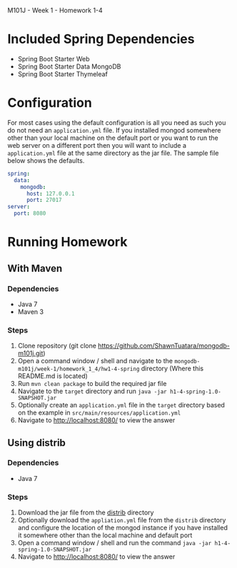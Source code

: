 M101J - Week 1 - Homework 1-4

# Included Spring Dependencies
- Spring Boot Starter Web
- Spring Boot Starter Data MongoDB
- Spring Boot Starter Thymeleaf

# Configuration
For most cases using the default configuration is all you need as such you do not need an `application.yml` file. If you installed mongod somewhere other than your local machine on the default port or you want to run the web server on a different port then you will want to include a `application.yml` file at the same directory as the jar file. The sample file below shows the defaults.

```yaml
spring:
  data:
    mongodb:
      host: 127.0.0.1
      port: 27017
server:
  port: 8080
```

# Running Homework
## With Maven
### Dependencies
- Java 7
- Maven 3

### Steps
1. Clone repository (git clone https://github.com/ShawnTuatara/mongodb-m101j.git)
1. Open a command window / shell and navigate to the `mongodb-m101j/week-1/homework_1_4/hw1-4-spring` directory (Where this README.md is located)
1. Run `mvn clean package` to build the required jar file
1. Navigate to the `target` directory and run `java -jar h1-4-spring-1.0-SNAPSHOT.jar`
  1. Optionally create an `application.yml` file in the `target` directory based on the example in `src/main/resources/application.yml`
1. Navigate to [http://localhost:8080/](http://localhost:8080/) to view the answer

## Using distrib
### Dependencies
- Java 7

### Steps
1. Download the jar file from the [distrib](https://github.com/ShawnTuatara/mongodb-m101j/tree/master/week-1/homework_1_4/hw1-4-spring/distrib) directory
  1. Optionally download the `appliation.yml` file from the `distrib` directory and configure the location of the mongod instance if you have installed it somewhere other than the local machine and default port
1. Open a command window / shell and run the command `java -jar h1-4-spring-1.0-SNAPSHOT.jar`
1. Navigate to [http://localhost:8080/](http://localhost:8080/) to view the answer